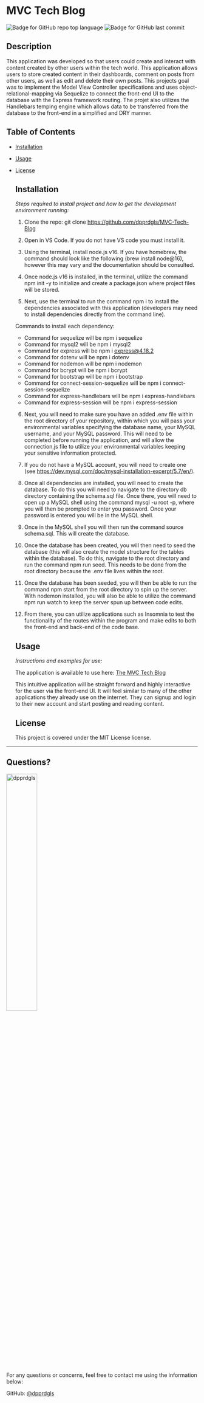 # MVC Tech Blog

  
  ![Badge for GitHub repo top language](https://img.shields.io/github/languages/top/dpprdgls/MVC-Tech-Blog?style=flat&logo=appveyor) ![Badge for GitHub last commit](https://img.shields.io/github/last-commit/dpprdgls/MVC-Tech-Blog?style=flat&logo=appveyor)
  

  ## Description
  This application was developed so that users could create and interact with content created by other users within the tech world. This application allows users to store created content in their dashboards, comment on posts from other users, as well as edit and delete their own posts. This projects goal was to implement the Model View Controller specifications and uses object-relational-mapping via Sequelize to connect the front-end UI to the database with the Express framework routing. The projet also utilizes the Handlebars temping engine which allows data to be transferred from the database to the front-end in a simplified and DRY manner. 



  ## Table of Contents
  * [Installation](#installation)
  * [Usage](#usage)
  * [License](#license)
    
    ## Installation
    
    *Steps required to install project and how to get the development environment running:*

    1. Clone the repo:
    git clone https://github.com/dpprdgls/MVC-Tech-Blog

    2. Open in VS Code. If you do not have VS code you must install it.

    3. Using the terminal, install node.js v16. If you have homebrew, the command should look like the following (brew install node@16), however this may vary and the documentation should be consulted.

    4. Once node.js v16 is installed, in the terminal, utilize the command npm init -y to initialize and create a package.json where project files will be stored.

    5. Next, use the terminal to run the command npm i to install the dependencies associated with this application (developers may need to install dependencies directly from the command line).

      Commands to install each dependency:

      - Command for sequelize will be npm i sequelize
      - Command for mysql2 will be npm i mysql2
      - Command for express will be npm i express@4.18.2
      - Command for dotenv will be npm i dotenv
      - Command for nodemon will be npm i nodemon
      - Command for bcrypt will be npm i bcrypt
      - Command for bootstrap will be npm i bootstrap
      - Command for connect-session-sequelize will be npm i connect-session-sequelize
      - Command for express-handlebars will be npm i express-handlebars
      - Command for express-session will be npm i express-session
      

    6. Next, you will need to make sure you have an added .env file within the root directory of your repository, within which you will pass your environmental variables specifying the database name, your MySQL username, and your MySQL password. This will need to be completed before running the application, and will allow the connection.js file to utilize your environmental variables keeping your sensitive information protected.

    7. If you do not have a MySQL account, you will need to create one (see https://dev.mysql.com/doc/mysql-installation-excerpt/5.7/en/).

    8. Once all dependencies are installed, you will need to create the database. To do this you will need to navigate to the directory db directory containing the schema.sql file. Once there, you will need to open up a MySQL shell using the command mysql -u root -p, where you will then be prompted to enter you password. Once your password is entered you will be in the MySQL shell.

    9. Once in the MySQL shell you will then run the command source schema.sql. This will create the database.

    10. Once the database has been created, you will then need to seed the database (this will also create the model structure for the tables within the database). To do this, navigate to the root directory and run the command npm run seed. This needs to be done from the root directory because the .env file lives within the root.

    11. Once the database has been seeded, you will then be able to run the command npm start from the root directory to spin up the server. With nodemon installed, you will also be able to utilize the command npm run watch to keep the server spun up between code edits.

    12. From there, you can utilize applications such as Insomnia to test the functionality of the routes within the program and make edits to both the front-end and back-end of the code base.



    
    ## Usage

    *Instructions and examples for use:*
    
    The application is available to use here: [The MVC Tech Blog](https://the-mvc-tech-blog-75a3ecb0b535.herokuapp.com/)

     This intuitive application will be straight forward and highly interactive for the user via the front-end UI. It will feel similar to many of the other applications they already use on the internet. They can signup and login to their new account and start posting and reading content. 

    ## License
    
    This project is covered under the MIT License license.
  ---

  ## Questions? 

  <img src="https://avatars.githubusercontent.com/u/74167696?v=4" alt="dpprdgls" width="40%" />

  For any questions or concerns, feel free to contact me using the information below:
  
  GitHub: [@dpprdgls](https://api.github.com/users/dpprdgls)

  